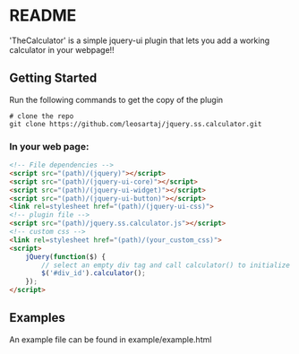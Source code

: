 # README

'TheCalculator' is a simple jquery-ui plugin that lets you add a working calculator in your webpage!!

## Getting Started

Run the following commands to get the copy of the plugin

```
# clone the repo
git clone https://github.com/leosartaj/jquery.ss.calculator.git
```

### In your web page:

```html
<!-- File dependencies -->
<script src="(path)/(jquery)"></script>
<script src="(path)/(jquery-ui-core)"></script>
<script src="(path)/(jquery-ui-widget)"></script>
<script src="(path)/(jquery-ui-button)"></script>
<link rel=stylesheet href="(path)/(jquery-ui-css)">
<!-- plugin file -->
<script src="(path)/jquery.ss.calculator.js"></script>
<!-- custom css -->
<link rel=stylesheet href="(path)/(your_custom_css)">
<script>
    jQuery(function($) {
        // select an empty div tag and call calculator() to initialize
        $('#div_id').calculator();
    });
</script>
```

## Examples

An example file can be found in example/example.html
